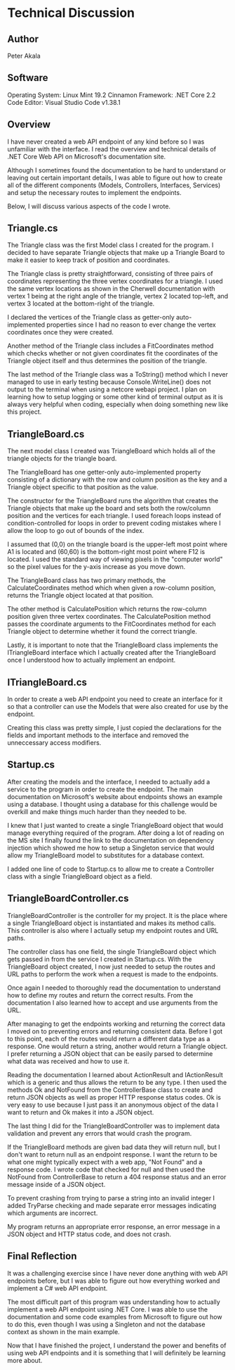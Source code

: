 # Technical Discussion

## Author

Peter Akala

## Software

Operating System: Linux Mint 19.2 Cinnamon
Framework: .NET Core 2.2
Code Editor: Visual Studio Code v1.38.1

## Overview

I have never created a web API endpoint of any kind before so I was unfamiliar with the interface. I read the overview and technical details of .NET Core Web API on Microsoft's documentation site.

Although I sometimes found the documentation to be hard to understand or leaving out certain important details, I was able to figure out how to create all of the different components (Models, Controllers, Interfaces, Services) and setup the necessary routes to implement the endpoints.

Below, I will discuss various aspects of the code I wrote.

## Triangle.cs

The Triangle class was the first Model class I created for the program. I decided to have separate Triangle objects that make up a Triangle Board to make it easier to keep track of position and coordinates. 

The Triangle class is pretty straightforward, consisting of three pairs of coordinates representing the three vertex coordinates for a triangle. I used the same vertex locations as shown in the Cherwell documentation with vertex 1 being at the right angle of the triangle, vertex 2 located top-left, and vertex 3 located at the bottom-right of the triangle.

I declared the vertices of the Triangle class as getter-only auto-implemented properties since I had no reason to ever change the vertex coordinates once they were created.

Another method of the Triangle class includes a FitCoordinates method which checks whether or not given coordinates fit the coordinates of the Triangle object itself and thus determines the position of the triangle.

The last method of the Triangle class was a ToString() method which I never managed to use in early testing because Console.WriteLine() does not output to the terminal when using a netcore webapi project. I plan on learning how to setup logging or some other kind of terminal output as it is always very helpful when coding, especially when doing something new like this project.

## TriangleBoard.cs

The next model class I created was TriangleBoard which holds all of the triangle objects for the triangle board.

The TriangleBoard has one getter-only auto-implemented property consisting of a dictionary with the row and column position as the key and a Triangle object specific to that position as the value.

The constructor for the TriangleBoard runs the algorithm that creates the Triangle objects that make up the board and sets both the row/column position and the vertices for each triangle. I used foreach loops instead of condition-controlled for loops in order to prevent coding mistakes where I allow the loop to go out of bounds of the index.

I assumed that (0,0) on the triangle board is the upper-left most point where A1 is located and (60,60) is the bottom-right most point where F12 is located. I used the standard way of viewing pixels in the "computer world" so the pixel values for the y-axis increase as you move down.

The TriangleBoard class has two primary methods, the CalculateCoordinates method which when given a row-column position, returns the Triangle object located at that position.

The other method is CalculatePosition which returns the row-column position given three vertex coordinates. The CalculatePosition method passes the coordinate arguments to the FitCoordinates method for each Triangle object to determine whether it found the correct triangle.

Lastly, it is important to note that the TriangleBoard class implements the ITriangleBoard interface which I actually created after the TriangleBoard once I understood how to actually implement an endpoint.

## ITriangleBoard.cs

In order to create a web API endpoint you need to create an interface for it so that a controller can use the Models that were also created for use by the endpoint.

Creating this class was pretty simple, I just copied the declarations for the fields and important methods to the interface and removed the unneccessary access modifiers.

## Startup.cs

After creating the models and the interface, I needed to actually add a service to the program in order to create the endpoint. The main documentation on Microsoft's website about endpoints shows an example using a database. I thought using a database for this challenge would be overkill and make things much harder than they needed to be.

I knew that I just wanted to create a single TriangleBoard object that would manage everything required of the program. After doing a lot of reading on the MS site I finally found the link to the documentation on dependency injection which showed me how to setup a Singleton service that would allow my TriangleBoard model to substitutes for a database context.

I added one line of code to Startup.cs to allow me to create a Controller class with a single TriangleBoard object as a field.

## TriangleBoardController.cs

TriangleBoardController is the controller for my project. It is the place where a single TriangleBoard object is instantiated and makes its method calls. This controller is also where I actually setup my endpoint routes and URL paths.

The controller class has one field, the single TriangleBoard object which gets passed in from the service I created in Startup.cs. With the TriangleBoard object created, I now just needed to setup the routes and URL paths to perform the work when a request is made to the endpoints.

Once again I needed to thoroughly read the documentation to understand how to define my routes and return the correct results. From the documentation I also learned how to accept and use arguments from the URL.

After managing to get the endpoints working and returning the correct data I moved on to preventing errors and returning consistent data. Before I got to this point, each of the routes would return a different data type as a response. One would return a string, another would return a Triangle object. I prefer returning a JSON object that can be easily parsed to determine what data was received and how to use it.

Reading the documentation I learned about ActionResult and IActionResult which is a generic and thus allows the return to be any type. I then used the methods Ok and NotFound from the ControllerBase class to create and return JSON objects as well as proper HTTP response status codes. Ok is very easy to use because I just pass it an anonymous object of the data I want to return and Ok makes it into a JSON object.

The last thing I did for the TriangleBoardController was to implement data validation and prevent any errors that would crash the program.

If the TriangleBoard methods are given bad data they will return null, but I don't want to return null as an endpoint response. I want the return to be what one might typically expect with a web app, "Not Found" and a response code. I wrote code that checked for null and then used the NotFound from ControllerBase to return a 404 response status and an error message inside of a JSON object.

To prevent crashing from trying to parse a string into an invalid integer I added TryParse checking and made separate error messages indicating which arguments are incorrect.

My program returns an appropriate error response, an error message in a JSON object and HTTP status code, and does not crash.

## Final Reflection

It was a challenging exercise since I have never done anything with web API endpoints before, but I was able to figure out how everything worked and implement a C# web API endpoint.

The most difficult part of this program was understanding how to actually implement a web API endpoint using .NET Core. I was able to use the documentation and some code examples from Microsoft to figure out how to do this, even though I was using a Singleton and not the database context as shown in the main example.

Now that I have finished the project, I understand the power and benefits of using web API endpoints and it is something that I will definitely be learning more about.